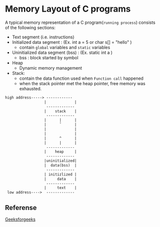 # Memory Layout of C programs
A typical memory representation of a C program(`running process`) consists of the following sections:
* Text segment (i.e. instructions)
* Initialized data segment : (Ex. int a = 5 or char s[] = "hello" )
    * contain `global` variables and `static` variables
* Uninitialized data segment (bss) : (Ex. static int a )
    * bss : block started by symbol
* Heap 
    * Dynamic memory management
* Stack: 
    * contain the data function used when `Function call` happened 
    * when the stack pointer met the heap pointer, free memory was exhausted.


```html
high address-----> ------------
                  |             |
                   -------------
                  |    stack    |
                   -------------
                  |      |      |
                  |      ˇ      |
                  |             |
                  |             |
                  |      ^      |
                  |      |      |
                   -------------
                  |    heap     |
                   -------------
                  |uninitialized|
                  |  data(bss)  |
                   -------------
                  | initizlized |
                  |     data    |
                   -------------
                  |     text    |
 low address---->  -------------
```

## Referense
[Geeksforgeeks](https://www.geeksforgeeks.org/memory-layout-of-c-program/)
